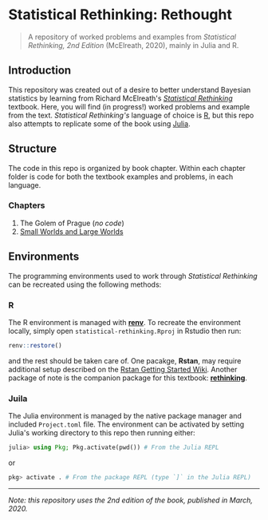 # Statistical Rethinking: Rethought

> A repository of worked problems and examples from _Statistical Rethinking,
> 2nd Edition_ (McElreath, 2020), mainly in Julia and R.


## Introduction

This repository was created out of a desire to better understand Bayesian
statistics by learning from Richard McElreath's
[_Statistical Rethinking_][sr-book] textbook. Here, you will find (in progress!)
worked problems and example from the text. _Statistical Rethinking's_ language
of choice is [R][r-site], but this repo also attempts to replicate some of the
book using [Julia][julia-site].


## Structure

The code in this repo is organized by book chapter. Within each chapter folder
is code for both the textbook examples and problems, in each language.

### Chapters

 1) The Golem of Prague (_no code_)
 2) [Small Worlds and Large Worlds](chapters/ch02)


## Environments

The programming environments used to work through _Statistical Rethinking_ can
be recreated using the following methods:

### R

The R environment is managed with [**renv**][renv-site]. To recreate the
environment locally, simply open `statistical-rethinking.Rproj` in Rstudio then
run:

```r
renv::restore()
```

and the rest should be taken care of. One pacakge, **Rstan**, may require
additional setup described on the [Rstan Getting Started Wiki][rstan-wiki].
Another package of note is the companion package for this textbook:
[**rethinking**][rethinking-github].

### Juila

The Julia environment is managed by the native package manager and included
`Project.toml` file. The environment can be activated by setting Julia's
working directory to this repo then running either:

```julia
julia> using Pkg; Pkg.activate(pwd()) # From the Julia REPL
```
or

```julia
pkg> activate . # From the package REPL (type `]` in the Julia REPL)
```


-----

_Note: this repository uses the 2nd edition of the book, published in March,
2020._


[sr-book]: https://xcelab.net/rm/statistical-rethinking/
[r-site]: https://www.r-project.org
[julia-site]: https://julialang.org
[renv-site]: https://rstudio.github.io/renv/
[rstan-wiki]: https://github.com/stan-dev/rstan/wiki/RStan-Getting-Started
[rethinking-github]: https://github.com/rmcelreath/rethinking
